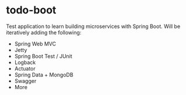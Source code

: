 # todo-boot

Test application to learn building microservices with Spring Boot.  Will be
iteratively adding the following:
- Spring Web MVC
- Jetty
- Spring Boot Test / JUnit
- Logback
- Actuator
- Spring Data + MongoDB
- Swagger
- More